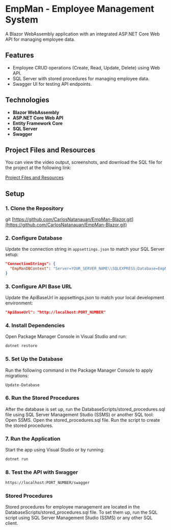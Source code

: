 # EmpMan - Employee Management System

A Blazor WebAssembly application with an integrated ASP.NET Core Web API for managing employee data.

## Features
- Employee CRUD operations (Create, Read, Update, Delete) using Web API.
- SQL Server with stored procedures for managing employee data.
- Swagger UI for testing API endpoints.

## Technologies
- **Blazor WebAssembly**
- **ASP.NET Core Web API** 
- **Entity Framework Core** 
- **SQL Server** 
- **Swagger**

## Project Files and Resources
You can view the video output, screenshots, and download the SQL file for the project at the following link:

[Project Files and Resources](https://bit.ly/carlos-test-files)


## Setup

### 1. Clone the Repository

git [https://github.com/CarlosNatanauan/EmpMan-Blazor.git](https://github.com/CarlosNatanauan/EmpMan-Blazor.git)

### 2. Configure Database
Update the connection string in `appsettings.json` to match your SQL Server setup:

```json
"ConnectionStrings": {
  "EmpManDBContext": "Server=YOUR_SERVER_NAME\\SQLEXPRESS;Database=EmpMan;Trusted_Connection=True;MultipleActiveResultSets=true;trustservercertificate=true"
}
```

### 3. Configure API Base URL
Update the ApiBaseUrl in appsettings.json to match your local development environment:

```json
"ApiBaseUrl": "http://localhost:PORT_NUMBER"
```

### 4. Install Dependencies
Open Package Manager Console in Visual Studio and run:

```bash
dotnet restore
```

### 5. Set Up the Database
Run the following command in the Package Manager Console to apply migrations:

```bash
Update-Database
```

### 6. Run the Stored Procedures
After the database is set up, run the DatabaseScripts/stored_procedures.sql file using SQL Server Management Studio (SSMS) or another SQL tool:
Open SSMS.
Open the stored_procedures.sql file.
Run the script to create the stored procedures.

### 7. Run the Application
Start the app using Visual Studio or by running:

```bash
dotnet run
```

### 8. Test the API with Swagger

```bash
https://localhost:PORT_NUMBER/swagger
```


### Stored Procedures
Stored procedures for employee management are located in the DatabaseScripts/stored_procedures.sql file.
To set them up, run the SQL script using SQL Server Management Studio (SSMS) or any other SQL client.
